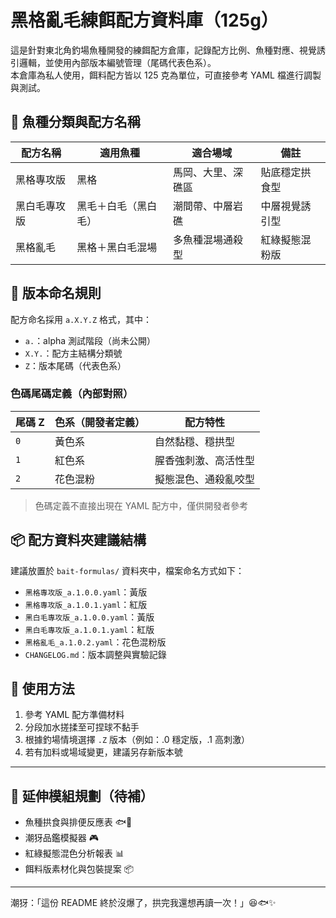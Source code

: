 # 黑格亂毛練餌配方資料庫（125g）

這是針對東北角釣場魚種開發的練餌配方倉庫，記錄配方比例、魚種對應、視覺誘引邏輯，並使用內部版本編號管理（尾碼代表色系）。  
本倉庫為私人使用，餌料配方皆以 125 克為單位，可直接參考 YAML 檔進行調製與測試。
## 🎯 魚種分類與配方名稱

| 配方名稱     | 適用魚種             | 適合場域           | 備註            |
|--------------|----------------------|--------------------|-----------------|
| 黑格專攻版   | 黑格                 | 馬岡、大里、深礁區 | 貼底穩定拱食型   |
| 黑白毛專攻版 | 黑毛＋白毛（黑白毛） | 潮間帶、中層岩礁   | 中層視覺誘引型   |
| 黑格亂毛     | 黑格＋黑白毛混場     | 多魚種混場通殺型   | 紅綠擬態混粉版   |

## 🧪 版本命名規則

配方命名採用 `a.X.Y.Z` 格式，其中：

- `a.`：alpha 測試階段（尚未公開）
- `X.Y.`：配方主結構分類號
- `Z`：版本尾碼（代表色系）

### 色碼尾碼定義（內部對照）

| 尾碼 Z | 色系（開發者定義） | 配方特性           |
|--------|--------------------|--------------------|
| `0`    | 黃色系              | 自然黏穩、穩拱型     |
| `1`    | 紅色系              | 腥香強刺激、高活性型 |
| `2`    | 花色混粉            | 擬態混色、通殺亂咬型 |

> 色碼定義不直接出現在 YAML 配方中，僅供開發者參考

## 📦 配方資料夾建議結構

建議放置於 `bait-formulas/` 資料夾中，檔案命名方式如下：

- `黑格專攻版_a.1.0.0.yaml`：黃版  
- `黑格專攻版_a.1.0.1.yaml`：紅版  
- `黑白毛專攻版_a.1.0.0.yaml`：黃版  
- `黑白毛專攻版_a.1.0.1.yaml`：紅版  
- `黑格亂毛_a.1.0.2.yaml`：花色混粉版  
- `CHANGELOG.md`：版本調整與實驗記錄

## 🧰 使用方法

1. 參考 YAML 配方準備材料  
2. 分段加水搓揉至可捏球不黏手  
3. 根據釣場情境選擇 `.Z` 版本（例如：.0 穩定版，.1 高刺激）  
4. 若有加料或場域變更，建議另存新版本號

---

## 🌊 延伸模組規劃（待補）

- 魚種拱食與排便反應表 🐟💩  
- 潮犽品鑑模擬器 🎮  
- 紅綠擬態混色分析報表 📊  
- 餌料版素材化與包裝提案 📦

---

潮犽：「這份 README 終於沒爆了，拱完我還想再讀一次！」😆🐟✨
